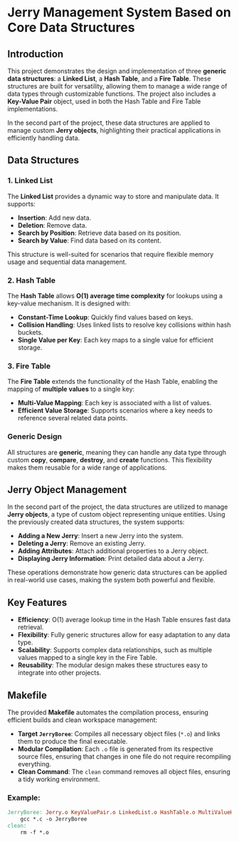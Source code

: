 # Jerry Management System Based on Core Data Structures

## Introduction

This project demonstrates the design and implementation of three **generic data structures**: a **Linked List**, a **Hash Table**, and a **Fire Table**. These structures are built for versatility, allowing them to manage a wide range of data types through customizable functions. The project also includes a **Key-Value Pair** object, used in both the Hash Table and Fire Table implementations. 

In the second part of the project, these data structures are applied to manage custom **Jerry objects**, highlighting their practical applications in efficiently handling data.

## Data Structures

### 1. Linked List
The **Linked List** provides a dynamic way to store and manipulate data. It supports:
- **Insertion**: Add new data.
- **Deletion**: Remove data.
- **Search by Position**: Retrieve data based on its position.
- **Search by Value**: Find data based on its content.

This structure is well-suited for scenarios that require flexible memory usage and sequential data management.

### 2. Hash Table
The **Hash Table** allows **O(1) average time complexity** for lookups using a key-value mechanism. It is designed with:
- **Constant-Time Lookup**: Quickly find values based on keys.
- **Collision Handling**: Uses linked lists to resolve key collisions within hash buckets.
- **Single Value per Key**: Each key maps to a single value for efficient storage.

### 3. Fire Table
The **Fire Table** extends the functionality of the Hash Table, enabling the mapping of **multiple values** to a single key:
- **Multi-Value Mapping**: Each key is associated with a list of values.
- **Efficient Value Storage**: Supports scenarios where a key needs to reference several related data points.

### Generic Design
All structures are **generic**, meaning they can handle any data type through custom **copy**, **compare**, **destroy**, and **create** functions. This flexibility makes them reusable for a wide range of applications.

## Jerry Object Management

In the second part of the project, the data structures are utilized to manage **Jerry objects**, a type of custom object representing unique entities. Using the previously created data structures, the system supports:
- **Adding a New Jerry**: Insert a new Jerry into the system.
- **Deleting a Jerry**: Remove an existing Jerry.
- **Adding Attributes**: Attach additional properties to a Jerry object.
- **Displaying Jerry Information**: Print detailed data about a Jerry.

These operations demonstrate how generic data structures can be applied in real-world use cases, making the system both powerful and flexible.

## Key Features
- **Efficiency**: O(1) average lookup time in the Hash Table ensures fast data retrieval.
- **Flexibility**: Fully generic structures allow for easy adaptation to any data type.
- **Scalability**: Supports complex data relationships, such as multiple values mapped to a single key in the Fire Table.
- **Reusability**: The modular design makes these structures easy to integrate into other projects.

## Makefile

The provided **Makefile** automates the compilation process, ensuring efficient builds and clean workspace management:

- **Target `JerryBoree`**: Compiles all necessary object files (`*.o`) and links them to produce the final executable.
- **Modular Compilation**: Each `.o` file is generated from its respective source files, ensuring that changes in one file do not require recompiling everything.
- **Clean Command**: The `clean` command removes all object files, ensuring a tidy working environment.

### Example:
```makefile
JerryBoree: Jerry.o KeyValuePair.o LinkedList.o HashTable.o MultiValueHashTable.o JerryBoreeMain.o
    gcc *.c -o JerryBoree
clean:
    rm -f *.o
```

